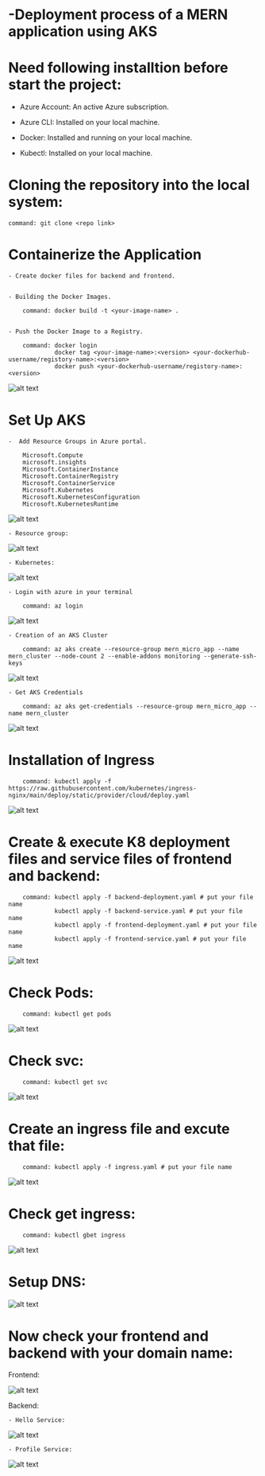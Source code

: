 # -Deployment process of a MERN application using AKS


# Need following installtion before start the project:

- Azure Account: An active Azure subscription.

- Azure CLI: Installed on your local machine.

- Docker: Installed and running on your local machine.

- Kubectl: Installed on your local machine.



# Cloning the repository into the local system:

    command: git clone <repo link>


# Containerize the Application
  
    - Create docker files for backend and frontend.


    - Building the Docker Images.

        command: docker build -t <your-image-name> .


    - Push the Docker Image to a Registry.

        command: docker login
                 docker tag <your-image-name>:<version> <your-dockerhub-username/registory-name>:<version>
                 docker push <your-dockerhub-username/registory-name>:<version>


![alt text](./Screenshots/image-1.png)



# Set Up AKS

    -  Add Resource Groups in Azure portal.

        Microsoft.Compute
        microsoft.insights
        Microsoft.ContainerInstance
        Microsoft.ContainerRegistry
        Microsoft.ContainerService
        Microsoft.Kubernetes
        Microsoft.KubernetesConfiguration
        Microsoft.KubernetesRuntime


![alt text](./Screenshots/image-5.png)



    - Resource group:


![alt text](./Screenshots/image-16.png)



    - Kubernetes:


![alt text](./Screenshots/image-17.png)



    - Login with azure in your terminal

        command: az login


![alt text](./Screenshots/image-2.png)



    - Creation of an AKS Cluster

        command: az aks create --resource-group mern_micro_app --name mern_cluster --node-count 2 --enable-addons monitoring --generate-ssh-keys


![alt text](./Screenshots/image-3.png)



    - Get AKS Credentials

        command: az aks get-credentials --resource-group mern_micro_app --name mern_cluster


![alt text](./Screenshots/image-4.png)




# Installation of Ingress

        command: kubectl apply -f https://raw.githubusercontent.com/kubernetes/ingress-nginx/main/deploy/static/provider/cloud/deploy.yaml


![alt text](./Screenshots/image-6.png)




# Create & execute K8 deployment files and service files of frontend and backend:

        command: kubectl apply -f backend-deployment.yaml # put your file name 
                 kubectl apply -f backend-service.yaml # put your file name 
                 kubectl apply -f frontend-deployment.yaml # put your file name 
                 kubectl apply -f frontend-service.yaml # put your file name 


![alt text](./Screenshots/image-7.png)




# Check Pods:

        command: kubectl get pods


![alt text](./Screenshots/image-8.png)



# Check svc:

        command: kubectl get svc


![alt text](./Screenshots/image-9.png)



# Create an ingress file and excute that file:

        command: kubectl apply -f ingress.yaml # put your file name 


![alt text](./Screenshots/image-10.png)



# Check get ingress:

        command: kubectl gbet ingress


![alt text](./Screenshots/image-11.png)



# Setup DNS:


![alt text](./Screenshots/image-12.png)



# Now check your frontend and backend with your domain name:


Frontend:


![alt text](./Screenshots/image-13.png)
        

Backend:

    - Hello Service:


![alt text](./Screenshots/image-14.png)



    - Profile Service:


![alt text](./Screenshots/image-15.png)
















